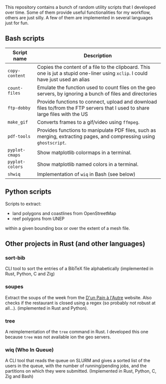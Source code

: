 This repository contains a bunch of random utility scripts that I developed over time. Some of them provide useful functionalities for my workflow, others are just silly. A few of them are implemented in several languages just for fun. 

## Bash scripts

| Script name | Description |
| ---- | --- |
| `copy-content` | Copies the content of a file to the clipboard. This one is jut a stupid one-liner using `xclip`. I could have just used an alias |
|`count-files` | Emulate the function used to count files on the geo servers, by ignoring a bunch of files and directories |
| `ftp-dobby`| Provide functions to connect, upload and download files to/from the FTP servers that I used to share large files with the US |
| `make_gif`| Converts frames to a gif/video using `ffmpeg`. |
| `pdf-tools`| Provides functions to manipulate PDF files, such as merging, extracting pages, and compressing using `ghostscript`. |
| `pyplot-cmaps`| Show matplotlib colormaps in a terminal. |
| `pyplot-colors`| Show matplotlib named colors in a terminal. |
| `shwiq`| Implementation of `wiq` in Bash (see below) |

## Python scripts

Scripts to extract:
- land polygons and coastlines from OpenStreetMap
- reef polygons from UNEP

within a given bounding box or over the extent of a mesh file.

## Other projects in Rust (and other languages)

### sort-bib

CLI tool to sort the entries of a BibTeX file alphabetically (implemented in Rust, Python, C and Zig)

### soupes

Extract the soups of the week from the [D'un Pain à l'Autre](https://www.uclouvain.be/fr/resto-u/d-un-pain-a-l-autre-lln) website. Also checks if the restaurant is closed using a regex (so probably not robust at all...). (implemented in Rust and Python).

### tree

A reimplementation of the `tree` command in Rust. I developed this one because `tree` was not available ion the geo servers.

###  wiq (Who In Queue)

A CLI tool that reads the queue on SLURM and gives a sorted list of the users in the queue, with the number of running/pending jobs, and the partitions on which they were submitted. (Implemented in Rust, Python, C, Zig and Bash)

